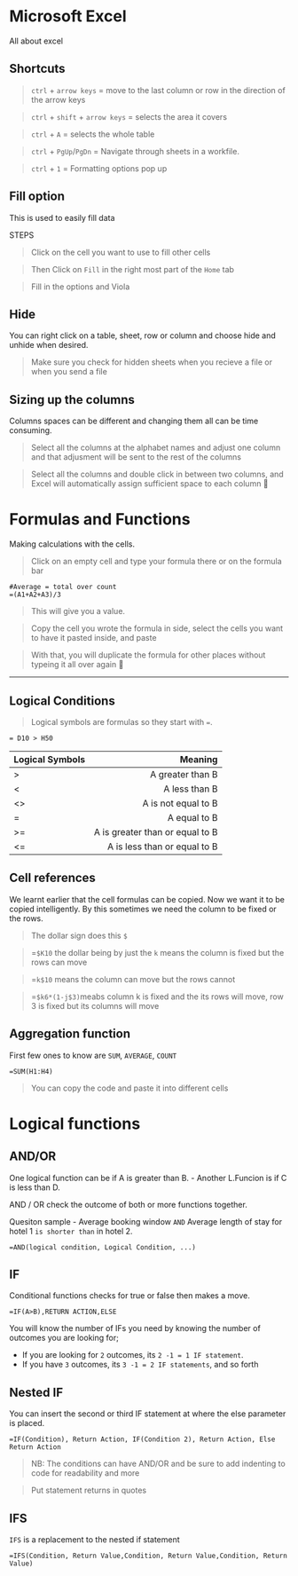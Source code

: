 # Microsoft Excel
All about excel

## Shortcuts
> `ctrl` + `arrow keys` = move to the last column or row in the direction of the arrow keys

> `ctrl` + `shift` + `arrow keys` = selects the area it covers

> `ctrl` + `A` = selects the whole table

> `ctrl` + `PgUp`/`PgDn` = Navigate through sheets in a workfile.

> `ctrl` + `1` = Formatting options pop up
 
## Fill option
This is used to easily fill data

STEPS
> Click on the cell you want to use to fill other cells

> Then Click on `Fill` in the right most part of the `Home` tab

> Fill in the options and Viola


## Hide
You can right click on a table, sheet, row or column and choose hide and unhide when desired.
> Make sure you check for hidden sheets when you recieve a file or when you send a file


## Sizing up the columns
Columns spaces can be different and changing them all can be time consuming.
> Select all the columns at the alphabet names and adjust one column and that adjusment will be sent to the rest of the columns

> Select all the columns and double click in between two columns, and Excel will automatically assign sufficient space to each column 🎊


# Formulas and Functions
Making calculations with the cells.
> Click on an empty cell and type your formula there or on the formula bar
```
#Average = total over count
=(A1+A2+A3)/3
```
> This will give you a value. 

> Copy the cell you wrote the formula in side, select the cells you want to have it pasted inside, and paste

> With that, you will duplicate the formula for other places without typeing it all over again 🎊

---

## Logical Conditions
> Logical symbols are formulas so they start with `=`.
```
= D10 > H50
```

| Logical Symbols | Meaning | 
| ------------- |-------------:| 
| >     | A greater than B | 
| <   | A less than B     |  
| <> | A is not equal to B    |   
| =  | A equal to B | 
| >= | A is greater than or equal to B    |  
| <=| A is less than or equal to B   |  

## Cell references
We learnt earlier that the cell formulas can be copied. Now we want it to be copied intelligently.
By this sometimes we need the column to be fixed or the rows.
> The dollar sign does this `$`

> =`$K10` the dollar being by just the `k` means the column is fixed but the rows can move

> =`k$10` means the column can move but the rows cannot 

> =`$k6*(1-j$3)`meabs column k is fixed and the its rows will move, row 3 is fixed but its columns will move


## Aggregation function
First few ones to know are `SUM`, `AVERAGE`, `COUNT`

```
=SUM(H1:H4)
```
> You can copy the code and paste it into different cells


# Logical functions

## AND/OR
One logical function can be if A is greater than B. -
Another L.Funcion is if C is less than D.

AND / OR check the outcome of both or more functions together.

Quesiton sample - Average booking window `AND`  Average length of stay for hotel 1 `is shorter than` in hotel 2.
```
=AND(logical condition, Logical Condition, ...)
```

## IF
Conditional functions checks for true or false then makes a move.
```
=IF(A>B),RETURN ACTION,ELSE
```

You will know the number of IFs you need by knowing the number of outcomes you are looking for;

- If you are looking for `2` outcomes, its `2 -1 = 1 IF statement`.
- If you have `3` outcomes, its `3 -1 = 2 IF statements`, and so forth

## Nested IF

You can insert the second or third IF statement at where the else parameter is placed.
```
=IF(Condition), Return Action, IF(Condition 2), Return Action, Else Return Action
```

> NB: The conditions can have AND/OR and be sure to add indenting to code for readability and more

> Put statement returns in quotes

## IFS

`IFS` is a replacement to the nested if statement
```
=IFS(Condition, Return Value,Condition, Return Value,Condition, Return Value)
```
